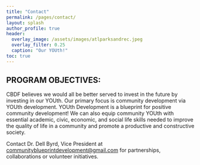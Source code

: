 ```yaml
---
title: "Contact"
permalink: /pages/contact/
layout: splash
author_profile: true
header:
  overlay_image: /assets/images/atlparksandrec.jpeg
  overlay_filter: 0.25
  caption: "Our YOUth!"
toc: true
---
```


## PROGRAM OBJECTIVES:

CBDF believes we would all be better served to invest in the future by investing in our YOUth. Our primary focus is community development via YOUth development. 
YOUth Development is a blueprint for positive community development! We can also equip community YOUth with essential academic, civic, economic, and social life skills needed to improve the quality of life in a community and promote a productive and constructive society.

Contact Dr. Dell Byrd, Vice President at [communityblueprintdevelopment@gmail.com](mailto:communityblueprintdevelopment@gmail.com) for partnerships, collaborations or volunteer initiatives.




